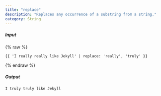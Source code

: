 ```yaml
---
title: "replace"
description: "Replaces any occurrence of a substring from a string."
category: String
---
```

##### Input
{% raw %}
~~~liquid
{{ 'I really really like Jekyll' | replace: 'really', 'truly' }}
~~~
{% endraw %}

##### Output

~~~html
I truly truly like Jekyll
~~~
